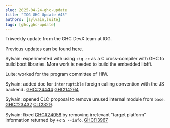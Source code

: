 ```yaml
---
slug: 2025-04-24-ghc-update
title: "IOG GHC Update #45"
authors: [sylvain,luite]
tags: [ghc,ghc-update]
---
```


Triweekly update from the GHC DevX team at IOG.

<!-- truncate -->

Previous updates can be found [here](https://engineering.iog.io/tags/ghc-update).

Sylvain: experimented with using `zig cc` as a C cross-compiler with GHC to build boot libraries. More work is needed to build the embedded libffi.

Luite: worked for the program committee of HIW.

Sylvain: added doc for `interruptible` foreign calling convention with the JS backend. [GHC#24444](https://gitlab.haskell.org/ghc/ghc/-/issues/24444) [GHC!14264](https://gitlab.haskell.org/ghc/ghc/-/merge_requests/14264)

Sylvain: opened CLC proposal to remove unused internal module from `base`. [GHC#23432](https://gitlab.haskell.org/ghc/ghc/-/issues/23432) [CLC!329](https://github.com/haskell/core-libraries-committee/issues/329).

Sylvain: fixed [GHC#24058](https://gitlab.haskell.org/ghc/ghc/-/issues/24058) by removing irrelevant "target platform" information returned by `+RTS --info`. [GHC!13967](https://gitlab.haskell.org/ghc/ghc/-/merge_requests/13967)
